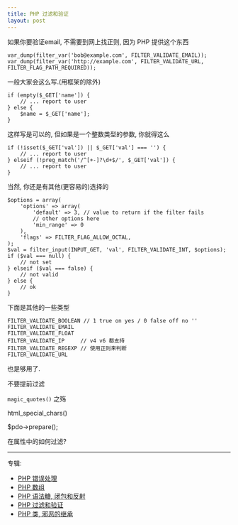 ```yaml
---
title: PHP 过滤和验证
layout: post
---
```


如果你要验证email, 不需要到网上找正则, 因为 PHP 提供这个东西

    var_dump(filter_var('bob@example.com', FILTER_VALIDATE_EMAIL));
    var_dump(filter_var('http://example.com', FILTER_VALIDATE_URL, FILTER_FLAG_PATH_REQUIRED));

一般大家会这么写.(用框架的除外)

    if (empty($_GET['name']) {
        // ... report to user
    } else {
        $name = $_GET['name'];
    }

这样写是可以的, 但如果是一个整数类型的参数, 你就得这么

    if (!isset($_GET['val']) || $_GET['val'] === '') {
        // ... report to user
    } elseif (!preg_match('/^[+-]?\d+$/', $_GET['val']) {
        // ... report to user
    }

当然, 你还是有其他(更容易的)选择的

    $options = array(
        'options' => array(
            'default' => 3, // value to return if the filter fails
            // other options here
            'min_range' => 0
        ),
        'flags' => FILTER_FLAG_ALLOW_OCTAL,
    );
    $val = filter_input(INPUT_GET, 'val', FILTER_VALIDATE_INT, $options);
    if ($val === null) {
        // not set
    } elseif ($val === false) {
        // not valid
    } else {
        // ok
    }

下面是其他的一些类型

    FILTER_VALIDATE_BOOLEAN // 1 true on yes / 0 false off no ''
    FILTER_VALIDATE_EMAIL
    FILTER_VALIDATE_FLOAT
    FILTER_VALIDATE_IP     // v4 v6 都支持
    FILTER_VALIDATE_REGEXP // 使用正则来判断
    FILTER_VALIDATE_URL

也是够用了.

不要提前过滤

`magic_quotes()` 之殇

html_special_chars()

$pdo->prepare();

在属性中的如何过滤?

---

专辑:

- [PHP 错误处理](/2014/12/03/PHP-error.html)
- [PHP 数组](/2014/12/25/PHP-array.html)
- [PHP 语法糖, 闭包和反射](/2014/12/26/PHP-sugar.html)
- [PHP 过滤和验证](/2014/12/27/PHP-filter.html)
- [PHP 类, 邪恶的继承](/2014/12/29/PHP-class.html)
